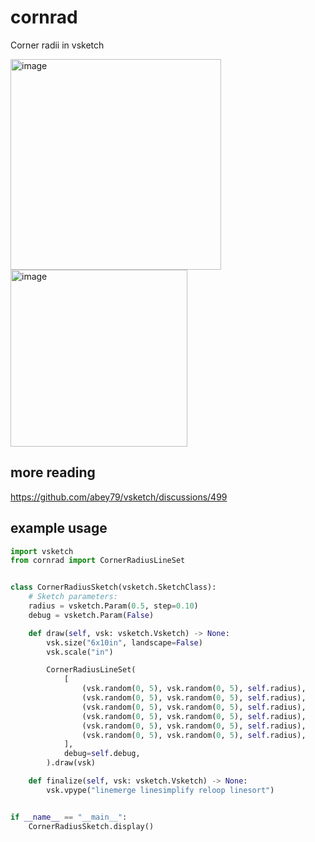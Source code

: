 # cornrad
Corner radii in vsketch

<img width="337" alt="image" src="https://github.com/user-attachments/assets/6e126b85-a1be-45a4-847f-a01e70ef6163" />

<img width="283" alt="image" src="https://github.com/user-attachments/assets/dbb287ed-dd6f-4e3c-a6e5-ceae064cd151" />

## more reading

https://github.com/abey79/vsketch/discussions/499

## example usage

```python
import vsketch
from cornrad import CornerRadiusLineSet


class CornerRadiusSketch(vsketch.SketchClass):
    # Sketch parameters:
    radius = vsketch.Param(0.5, step=0.10)
    debug = vsketch.Param(False)

    def draw(self, vsk: vsketch.Vsketch) -> None:
        vsk.size("6x10in", landscape=False)
        vsk.scale("in")

        CornerRadiusLineSet(
            [
                (vsk.random(0, 5), vsk.random(0, 5), self.radius),
                (vsk.random(0, 5), vsk.random(0, 5), self.radius),
                (vsk.random(0, 5), vsk.random(0, 5), self.radius),
                (vsk.random(0, 5), vsk.random(0, 5), self.radius),
                (vsk.random(0, 5), vsk.random(0, 5), self.radius),
                (vsk.random(0, 5), vsk.random(0, 5), self.radius),
            ],
            debug=self.debug,
        ).draw(vsk)

    def finalize(self, vsk: vsketch.Vsketch) -> None:
        vsk.vpype("linemerge linesimplify reloop linesort")


if __name__ == "__main__":
    CornerRadiusSketch.display()
```
